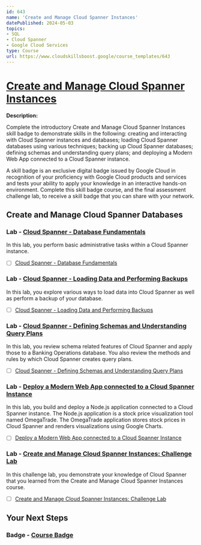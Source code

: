 ```yaml
---
id: 643
name: 'Create and Manage Cloud Spanner Instances'
datePublished: 2024-05-03
topics:
- SQL
- Cloud Spanner
- Google Cloud Services
type: Course
url: https://www.cloudskillsboost.google/course_templates/643
---
```


# [Create and Manage Cloud Spanner Instances](https://www.cloudskillsboost.google/course_templates/643)

**Description:**

Complete the introductory Create and Manage Cloud Spanner Instances skill badge to demonstrate skills in the following: creating and interacting with Cloud Spanner instances and databases; loading Cloud Spanner databases using various techniques; backing up Cloud Spanner databases; defining schemas and understanding query plans; and deploying a Modern Web App connected to a Cloud Spanner instance.

A skill badge is an exclusive digital badge issued by Google Cloud in recognition of your proficiency with Google Cloud products and services and tests your ability to apply your knowledge in an interactive hands-on environment. Complete this skill badge course, and the final assessment challenge lab, to receive a skill badge that you can share with your network.

## Create and Manage Cloud Spanner Databases

### Lab - [Cloud Spanner - Database Fundamentals](https://www.cloudskillsboost.google/course_templates/643/labs/471746)

In this lab, you perform basic administrative tasks within a Cloud Spanner instance.

- [ ] [Cloud Spanner - Database Fundamentals](../labs/Cloud-Spanner-Database-Fundamentals.md)

### Lab - [Cloud Spanner - Loading Data and Performing Backups](https://www.cloudskillsboost.google/course_templates/643/labs/471747)

In this lab, you explore various ways to load data into Cloud Spanner as well as perform a backup of your database.

- [ ] [Cloud Spanner - Loading Data and Performing Backups](../labs/Cloud-Spanner-Loading-Data-and-Performing-Backups.md)

### Lab - [Cloud Spanner - Defining Schemas and Understanding Query Plans](https://www.cloudskillsboost.google/course_templates/643/labs/471748)

In this lab, you review schema related features of Cloud Spanner and apply those to a Banking Operations database. You also review the methods and rules by which Cloud Spanner creates query plans.

- [ ] [Cloud Spanner - Defining Schemas and Understanding Query Plans](../labs/Cloud-Spanner-Defining-Schemas-and-Understanding-Query-Plans.md)

### Lab - [Deploy a Modern Web App connected to a Cloud Spanner Instance](https://www.cloudskillsboost.google/course_templates/643/labs/471749)

In this lab, you build and deploy a Node.js application connected to a Cloud Spanner instance. The Node.js application is a stock price visualization tool named OmegaTrade. The OmegaTrade application stores stock prices in Cloud Spanner and renders visualizations using Google Charts.

- [ ] [Deploy a Modern Web App connected to a Cloud Spanner Instance](../labs/Deploy-a-Modern-Web-App-connected-to-a-Cloud-Spanner-Instance.md)

### Lab - [Create and Manage Cloud Spanner Instances: Challenge Lab](https://www.cloudskillsboost.google/course_templates/643/labs/471750)

In this challenge lab, you demonstrate your knowledge of Cloud Spanner that you learned from the Create and Manage Cloud Spanner Instances course.

- [ ] [Create and Manage Cloud Spanner Instances: Challenge Lab](../labs/Create-and-Manage-Cloud-Spanner-Instances-Challenge-Lab.md)

## Your Next Steps

### Badge - [Course Badge](https://www.cloudskillsboost.googleNone)
